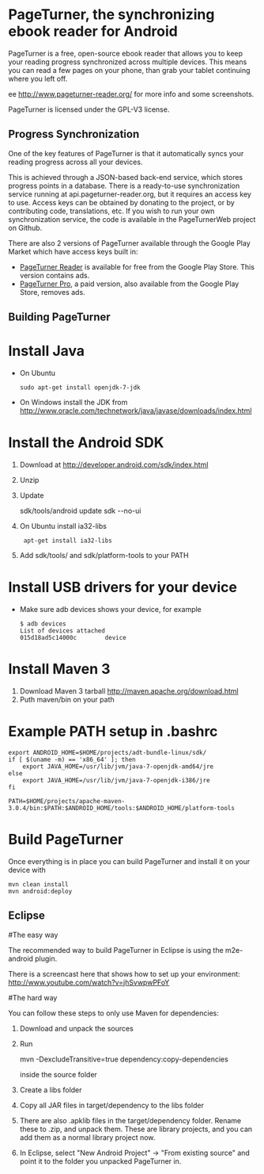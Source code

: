 PageTurner, the synchronizing ebook reader for Android
========================================================

PageTurner is a free, open-source ebook reader that allows you to keep your reading progress synchronized across multiple devices. This means you can read a few pages on your phone, than grab your tablet continuing where you left off.

ee http://www.pageturner-reader.org/ for more info and some screenshots.

PageTurner is licensed under the GPL-V3 license.


Progress Synchronization
------------------------

One of the key features of PageTurner is that it automatically syncs your reading progress across all your devices. 

This is achieved through a JSON-based back-end service, which stores progress points in a database.
There is a ready-to-use synchronization service running at api.pageturner-reader.org, but it requires an access key to use.
Access keys can be obtained by donating to the project, or by contributing code, translations, etc. If you wish to run your
own synchronization service, the code is available in the PageTurnerWeb project on Github.

There are also 2 versions of PageTurner available through the Google Play Market which have access keys built in:

 * [PageTurner Reader](https://play.google.com/store/apps/details?id=net.nightwhistler.pageturner.ads "PageTurner available for free") is available for free from the Google Play Store. This version contains ads. 
 * [PageTurner Pro](https://play.google.com/store/apps/details?id=net.nightwhistler.pageturner.pro "PageTurner Pro paid removes ads"), a paid version, also available from the Google Play Store, removes ads.


Building PageTurner
-------------------

# Install Java
*   On Ubuntu

        sudo apt-get install openjdk-7-jdk
*   On Windows install the JDK from http://www.oracle.com/technetwork/java/javase/downloads/index.html

# Install the Android SDK 

1.   Download at http://developer.android.com/sdk/index.html
2.   Unzip
3.   Update 

        sdk/tools/android update sdk --no-ui
4. On Ubuntu install ia32-libs

        apt-get install ia32-libs
5. Add sdk/tools/ and sdk/platform-tools to your PATH

# Install USB drivers for your device

*   Make sure adb devices shows your device, for example

        $ adb devices
        List of devices attached 
        015d18ad5c14000c        device

# Install Maven 3

1. Download Maven 3 tarball http://maven.apache.org/download.html
2. Puth maven/bin on your path

# Example PATH setup in .bashrc

    export ANDROID_HOME=$HOME/projects/adt-bundle-linux/sdk/
    if [ $(uname -m) == 'x86_64' ]; then
        export JAVA_HOME=/usr/lib/jvm/java-7-openjdk-amd64/jre
    else
        export JAVA_HOME=/usr/lib/jvm/java-7-openjdk-i386/jre
    fi

    PATH=$HOME/projects/apache-maven-3.0.4/bin:$PATH:$ANDROID_HOME/tools:$ANDROID_HOME/platform-tools

# Build PageTurner
Once everything is in place you can build PageTurner and install it on your device with 

    mvn clean install
    mvn android:deploy

Eclipse
-------

#The easy way

The recommended way to build PageTurner in Eclipse is using the m2e-android plugin.

There is a screencast here that shows how to set up your environment: http://www.youtube.com/watch?v=jhSvwpwPFoY

#The hard way

You can follow these steps to only use Maven for dependencies:

1.   Download and unpack the sources        
2.   Run    

        mvn -DexcludeTransitive=true dependency:copy-dependencies
        
     inside the source folder
3.   Create a libs folder
4.   Copy all JAR files in target/dependency to the libs folder
5.   There are also .apklib files in the target/dependency folder. 
     Rename these to .zip, and unpack them. These are library projects,
     and you can add them as a normal library project now.
6.   In Eclipse, select "New Android Project" -> "From existing source" and
     point it to the folder you unpacked PageTurner in.
